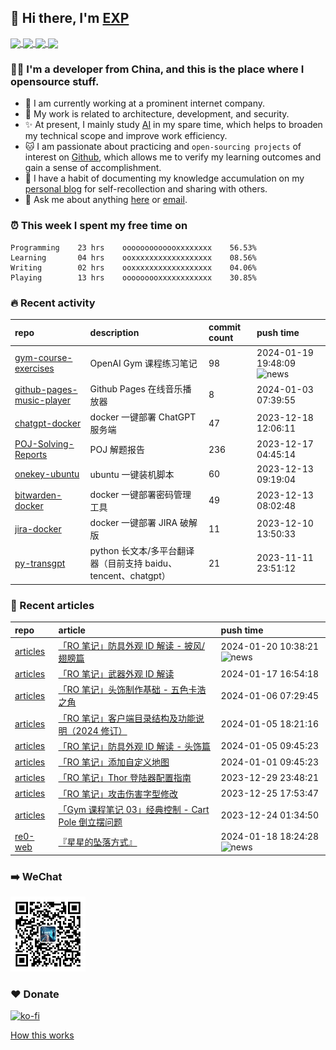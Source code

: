 ## 👋  Hi there, I'm [EXP](https://exp-blog.com)

<!--BGN_SECTION:github-readme-stats-->
<!-- a href="https://exp-blog.com" target="_blank">
  <img height="190" align="center" src="https://github-readme-stats.vercel.app/api/top-langs/?username=lyy289065406&hide=HTML,CSS,TSQL&theme=great-gatsby" alt="EXP's Top Langs" />
</a -->
<!-- a href="https://exp-blog.com" target="_blank">
  <img height="190" align="center" src="https://github-readme-stats.vercel.app/api?username=lyy289065406&count_private=true&show_icons=true&theme=nightowl" alt="EXP's github stats" />
</a -->



<a href="https://exp-blog.com" target="_blank">
  <img height="114" align="center" src="https://github-readme-stats.vercel.app/api/pin/?username=lyy289065406&repo=exp-blog&theme=nord" />
</a>

<a href="https://github.com/lyy289065406/threat-broadcast" target="_blank">
  <img height="114" align="center" src="https://github-readme-stats.vercel.app/api/pin/?username=lyy289065406&repo=threat-broadcast&theme=nord" />
</a>

<a href="https://github.com/lyy289065406/CTF-Solving-Reports" target="_blank">
  <img height="114" align="center" src="https://github-readme-stats.vercel.app/api/pin/?username=lyy289065406&repo=CTF-Solving-Reports&theme=nord" />
</a>

<a href="https://github.com/lyy289065406/POJ-Solving-Reports" target="_blank">
  <img height="114" align="center" src="https://github-readme-stats.vercel.app/api/pin/?username=lyy289065406&repo=POJ-Solving-Reports&theme=nord" />
</a>

<!--END_SECTION:github-readme-stats-->



### 👨‍💻  I'm a developer from China, and this is the place where I opensource stuff.
<!--BGN_SECTION:introduction-->
- 🏰 I am currently working at a prominent internet company.
- 🐾 My work is related to architecture, development, and security.
- ✨ At present, I mainly study [AI](https://github.com/orgs/Visuals-AI/repositories) in my spare time, which helps to broaden my technical scope and improve work efficiency.
- 🐱 I am passionate about practicing and `open-sourcing projects` of interest on [Github](https://github.com/lyy289065406), which allows me to verify my learning outcomes and gain a sense of accomplishment.
- 🎹 I have a habit of documenting my knowledge accumulation on my [personal blog](https://exp-blog.com) for self-recollection and sharing with others.
- 💬 Ask me about anything [here](https://github.com/lyy289065406/lyy289065406/issues) or [email](exp.lqb@gmail.com).
<!--BGN_SECTION:introduction-->



### ⏰  This week I spent my free time on
<!-- BGN_SECTION:weektime -->
```text
Programming    23 hrs    ooooooooooooxxxxxxxx    56.53%
Learning       04 hrs    ooxxxxxxxxxxxxxxxxxx    08.56%
Writing        02 hrs    ooxxxxxxxxxxxxxxxxxx    04.06%
Playing        13 hrs    ooooooooxxxxxxxxxxxx    30.85%
```
<!-- END_SECTION:weektime -->



### 🔥  Recent activity
<!-- BGN_SECTION:activity -->
| repo | description | commit count | push time |
|:------|:------|:------|:------|
| [gym-course-exercises](https://github.com/Visuals-AI/gym-course-exercises) | OpenAI Gym 课程练习笔记 | 98 | 2024-01-19 19:48:09 ![news](https://github.com/lyy289065406/lyy289065406/blob/master/imgs/new.gif) |
| [github-pages-music-player](https://github.com/EXP-Tools/github-pages-music-player) | Github Pages 在线音乐播放器 | 8 | 2024-01-03 07:39:55  |
| [chatgpt-docker](https://github.com/Visuals-AI/chatgpt-docker) | docker 一键部署 ChatGPT 服务端 | 47 | 2023-12-18 12:06:11  |
| [POJ-Solving-Reports](https://github.com/EXP-Docs/POJ-Solving-Reports) | POJ 解题报告 | 236 | 2023-12-17 04:45:14  |
| [onekey-ubuntu](https://github.com/EXP-Tools/onekey-ubuntu) | ubuntu 一键装机脚本 | 60 | 2023-12-13 09:19:04  |
| [bitwarden-docker](https://github.com/EXP-Tools/bitwarden-docker) | docker 一键部署密码管理工具 | 49 | 2023-12-13 08:02:48  |
| [jira-docker](https://github.com/EXP-Tools/jira-docker) | docker 一键部署 JIRA 破解版 | 11 | 2023-12-10 13:50:33  |
| [py-transgpt](https://github.com/EXP-Codes/py-transgpt) | python 长文本/多平台翻译器（目前支持 baidu、tencent、chatgpt） | 21 | 2023-11-11 23:51:12  |
<!-- END_SECTION:activity -->



### 📝  Recent articles
<!-- BGN_SECTION:article -->
| repo | article | push time |
|:------|:------|:------|
| [articles](https://github.com/lyy289065406/articles) | [「RO 笔记」防具外观 ID 解读 - 披风/翅膀篇](https://exp-blog.com/game/ro/ro-bi-ji-armor-view-wings/) | 2024-01-20 10:38:21 ![news](https://github.com/lyy289065406/lyy289065406/blob/master/imgs/new.gif) |
| [articles](https://github.com/lyy289065406/articles) | [「RO 笔记」武器外观 ID 解读](https://exp-blog.com/game/ro/ro-bi-ji-weapon-view-id/) | 2024-01-17 16:54:18  |
| [articles](https://github.com/lyy289065406/articles) | [「RO 笔记」头饰制作基础 - 五色卡浩之角](https://exp-blog.com/game/ro/ro-bi-ji-add-kahao/) | 2024-01-06 07:29:45  |
| [articles](https://github.com/lyy289065406/articles) | [「RO 笔记」客户端目录结构及功能说明（2024 修订）](https://exp-blog.com/game/ro/ro-bi-ji-client-struct/) | 2024-01-05 18:21:16  |
| [articles](https://github.com/lyy289065406/articles) | [「RO 笔记」防具外观 ID 解读 - 头饰篇](https://exp-blog.com/game/ro/ro-bi-ji-armor-view-id/) | 2024-01-05 09:45:23  |
| [articles](https://github.com/lyy289065406/articles) | [「RO 笔记」添加自定义地图](https://exp-blog.com/game/ro/ro-bi-ji-add-map/) | 2024-01-01 09:45:23  |
| [articles](https://github.com/lyy289065406/articles) | [「RO 笔记」Thor 登陆器配置指南](https://exp-blog.com/game/ro/ro-bi-ji-thor-patcher/) | 2023-12-29 23:48:21  |
| [articles](https://github.com/lyy289065406/articles) | [「RO 笔记」攻击伤害字型修改](https://exp-blog.com/game/ro/ro-bi-ji-damage-font/) | 2023-12-25 17:53:47  |
| [articles](https://github.com/lyy289065406/articles) | [「Gym 课程笔记 03」经典控制 - Cart Pole 倒立摆问题](https://exp-blog.com/ai/gym-bi-ji-03-cartpole/) | 2023-12-24 01:34:50  |
| [re0-web](https://github.com/re-zero-khis/re0-web) | [&#x300E;&#x661F;&#x661F;&#x7684;&#x5760;&#x843D;&#x65B9;&#x5F0F;&#x300F;](https://rezero.buzz/gitbook/book/markdown/ch/chapter080/45.html) | 2024-01-18 18:24:28 ![news](https://github.com/lyy289065406/lyy289065406/blob/master/imgs/new.gif) |
<!-- END_SECTION:article -->


### ➡️ WeChat

<img width="120" src="/imgs/wechat.jpg">


### ❤️ Donate

[![ko-fi](https://ko-fi.com/img/githubbutton_sm.svg)](https://ko-fi.com/D1D3I0KL5)



<a align="right" href="https://github.com/lyy289065406/lyy289065406/blob/master/How_this_works.md">How this works</a>

<!-- -------------------------------------- -->
<!-- more emoji : http://emojihomepage.com/ -->
<!-- -------------------------------------- -->
